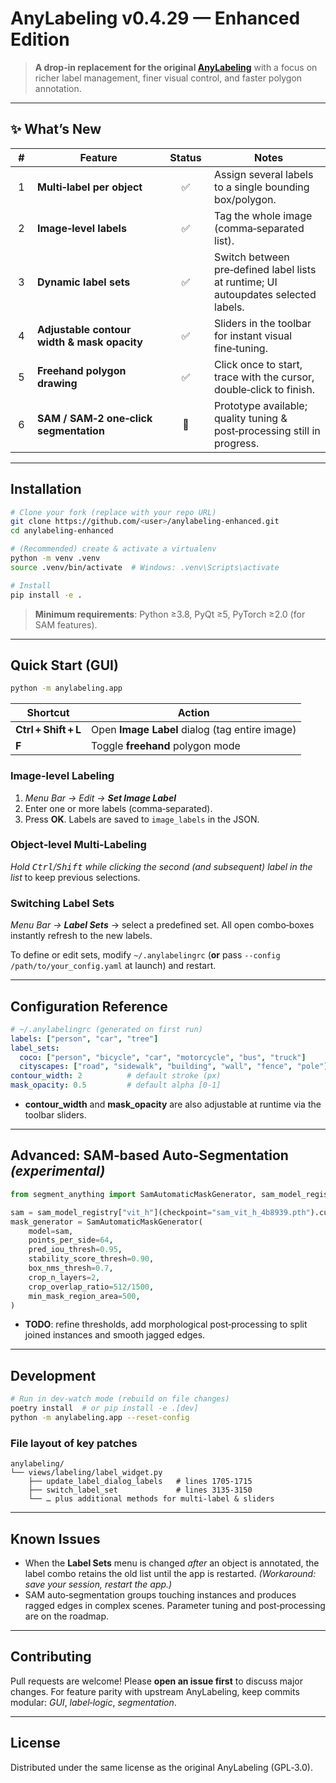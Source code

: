 # AnyLabeling v0.4.29 — Enhanced Edition

> **A drop‑in replacement for the original [AnyLabeling](https://github.com/cvlabmcu/anylabeling)** with a focus on richer label management, finer visual control, and faster polygon annotation.

---

## ✨ What’s New

|  #  |  Feature                                    |  Status  |  Notes                                                                             |
| :-: | ------------------------------------------- | :------: | ---------------------------------------------------------------------------------- |
|  1  | **Multi‑label per object**                  |     ✅    | Assign several labels to a single bounding box/polygon.                            |
|  2  | **Image‑level labels**                      |     ✅    | Tag the whole image (comma‑separated list).                                        |
|  3  | **Dynamic label sets**                      |     ✅    | Switch between pre‑defined label lists at runtime; UI autoupdates selected labels. |
|  4  | **Adjustable contour width & mask opacity** |     ✅    | Sliders in the toolbar for instant visual fine‑tuning.                             |
|  5  | **Freehand polygon drawing**                |     ✅    | Click once to start, trace with the cursor, double‑click to finish.                |
|  6  | **SAM / SAM‑2 one‑click segmentation**      |    🚧    | Prototype available; quality tuning & post‑processing still in progress.           |

---

## Installation

```bash
# Clone your fork (replace with your repo URL)
git clone https://github.com/<user>/anylabeling-enhanced.git
cd anylabeling-enhanced

# (Recommended) create & activate a virtualenv
python -m venv .venv
source .venv/bin/activate  # Windows: .venv\Scripts\activate

# Install
pip install -e .
```

> **Minimum requirements**: Python ≥3.8, PyQt ≥5, PyTorch ≥2.0 (for SAM features).

---

## Quick Start (GUI)

```bash
python -m anylabeling.app
```

| Shortcut             | Action                                         |
| -------------------- | ---------------------------------------------- |
| **Ctrl + Shift + L** | Open **Image Label** dialog (tag entire image) |
| **F**                | Toggle **freehand** polygon mode               |

### Image‑level Labeling

1. *Menu Bar → Edit → **Set Image Label***
2. Enter one or more labels (comma‑separated).
3. Press **OK**. Labels are saved to `image_labels` in the JSON.

### Object‑level Multi‑Labeling

*Hold <kbd>Ctrl</kbd>/<kbd>Shift</kbd> while clicking the second (and subsequent) label in the list* to keep previous selections.

### Switching Label Sets

*Menu Bar → **Label Sets*** → select a predefined set.
All open combo‑boxes instantly refresh to the new labels.

To define or edit sets, modify `~/.anylabelingrc` (**or** pass `--config /path/to/your_config.yaml` at launch) and restart.

---

## Configuration Reference

```yaml
# ~/.anylabelingrc (generated on first run)
labels: ["person", "car", "tree"]
label_sets:
  coco: ["person", "bicycle", "car", "motorcycle", "bus", "truck"]
  cityscapes: ["road", "sidewalk", "building", "wall", "fence", "pole"]
contour_width: 2          # default stroke (px)
mask_opacity: 0.5         # default alpha [0‑1]
```

* **contour\_width** and **mask\_opacity** are also adjustable at runtime via the toolbar sliders.

---

## Advanced: SAM‑based Auto‑Segmentation *(experimental)*

```python
from segment_anything import SamAutomaticMaskGenerator, sam_model_registry

sam = sam_model_registry["vit_h"](checkpoint="sam_vit_h_4b8939.pth").cuda()
mask_generator = SamAutomaticMaskGenerator(
    model=sam,
    points_per_side=64,
    pred_iou_thresh=0.95,
    stability_score_thresh=0.90,
    box_nms_thresh=0.7,
    crop_n_layers=2,
    crop_overlap_ratio=512/1500,
    min_mask_region_area=500,
)
```

* **TODO**: refine thresholds, add morphological post‑processing to split joined instances and smooth jagged edges.

---

## Development

```bash
# Run in dev‑watch mode (rebuild on file changes)
poetry install  # or pip install -e .[dev]
python -m anylabeling.app --reset-config
```

### File layout of key patches

```text
anylabeling/
└── views/labeling/label_widget.py
    ├── update_label_dialog_labels   # lines 1705‑1715
    ├── switch_label_set             # lines 3135‑3150
    └── … plus additional methods for multi‑label & sliders
```

---

## Known Issues

* When the **Label Sets** menu is changed *after* an object is annotated, the label combo retains the old list until the app is restarted.  *(Workaround: save your session, restart the app.)*
* SAM auto‑segmentation groups touching instances and produces ragged edges in complex scenes. Parameter tuning and post‑processing are on the roadmap.

---

## Contributing

Pull requests are welcome! Please **open an issue first** to discuss major changes. For feature parity with upstream AnyLabeling, keep commits modular: *GUI*, *label‑logic*, *segmentation*.

---

## License

Distributed under the same license as the original AnyLabeling (GPL‑3.0).
